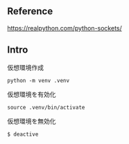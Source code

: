 
## Reference

https://realpython.com/python-sockets/

## Intro

仮想環境作成

```
python -m venv .venv
```

仮想環境を有効化

```
source .venv/bin/activate
```

仮想環境を無効化

```
$ deactive
```
